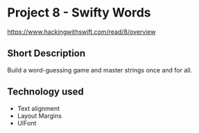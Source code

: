 # Project 8 - Swifty Words
https://www.hackingwithswift.com/read/8/overview

## Short Description
Build a word-guessing game and master strings once and for all.

## Technology used
- Text alignment
- Layout Margins
- UIFont
